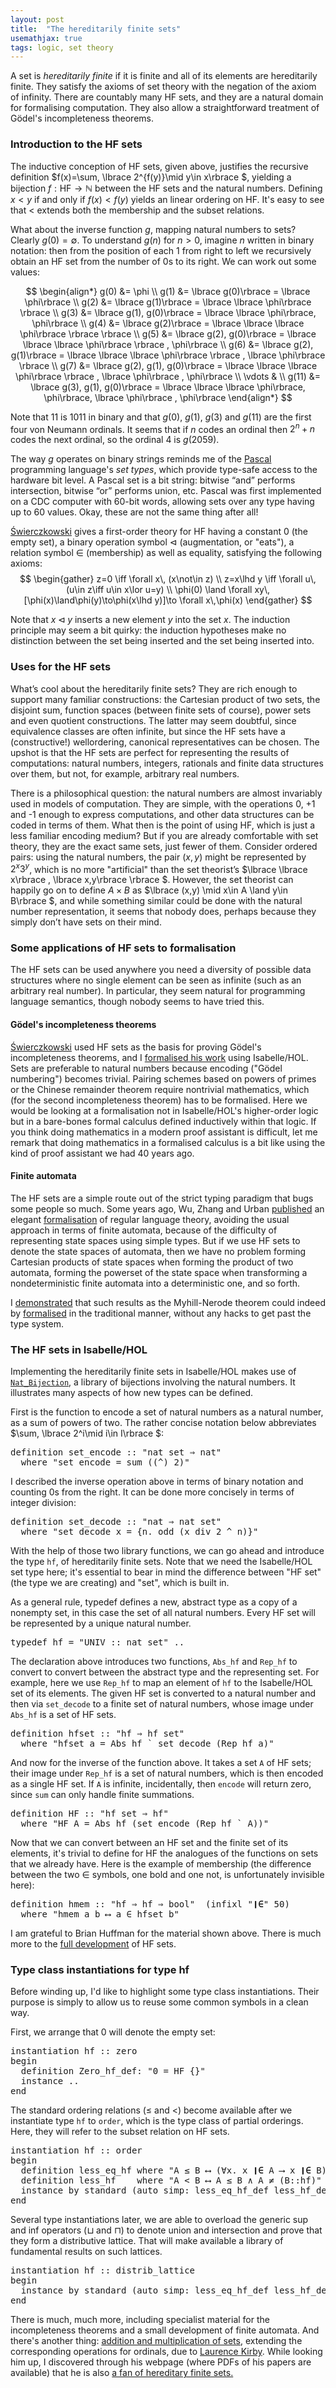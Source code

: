 ```yaml
---
layout: post
title:  "The hereditarily finite sets"
usemathjax: true 
tags: logic, set theory
---
```


A set is *hereditarily finite* if it is finite and all of its elements are hereditarily finite. They satisfy the axioms of set theory with the negation of the axiom of infinity. There are countably many HF sets, and they are a natural domain for formalising computation. They also allow a straightforward treatment of Gödel's incompleteness theorems.

### Introduction to the HF sets

The inductive conception of HF sets, given above, justifies the recursive definition $f(x)=\sum\, \lbrace 2^{f(y)}\mid y\in x\rbrace $, yielding a bijection $f:\text{HF}\to \mathbb{N}$  between the HF sets and the natural numbers.
Defining $x<y$ if and only if $f(x)<f(y)$ yields an linear ordering on HF.
It's easy to see that $<$ extends both the membership and the subset relations.

What about the inverse function $g$, mapping natural numbers to sets? 
Clearly $g(0) = \emptyset$. To understand $g(n)$ for $n>0$, imagine $n$ written in binary notation: then from the position of each 1 from right to left we recursively obtain an HF set from the number of 0s to its right. We can work out some values:

$$ \begin{align*}
g(0) &= \phi \\
g(1) &= \lbrace g(0)\rbrace  = \lbrace \phi\rbrace  \\
g(2) &= \lbrace g(1)\rbrace  = \lbrace \lbrace \phi\rbrace \rbrace  \\
g(3) &= \lbrace g(1), g(0)\rbrace  = \lbrace \lbrace \phi\rbrace, \phi\rbrace  \\
g(4) &= \lbrace g(2)\rbrace  = \lbrace \lbrace \lbrace \phi\rbrace \rbrace \rbrace  \\
g(5) &= \lbrace g(2), g(0)\rbrace  = \lbrace \lbrace \lbrace \phi\rbrace \rbrace , \phi\rbrace  \\
g(6) &= \lbrace g(2), g(1)\rbrace  = \lbrace \lbrace \lbrace \phi\rbrace \rbrace , \lbrace \phi\rbrace \rbrace  \\
g(7) &= \lbrace g(2), g(1), g(0)\rbrace = \lbrace \lbrace \lbrace \phi\rbrace \rbrace , \lbrace \phi\rbrace , \phi\rbrace \\
\vdots & \\
g(11) &= \lbrace g(3), g(1), g(0)\rbrace  = \lbrace \lbrace \lbrace \phi\rbrace, \phi\rbrace, \lbrace \phi\rbrace , \phi\rbrace 
\end{align*} $$

Note that 11 is 1011 in binary and that $g(0)$, $g(1)$, $g(3)$ and $g(11)$ are the first four von Neumann ordinals. It seems that if $n$ codes an ordinal then $2^n+n$ codes the next ordinal, so the ordinal 4 is $g(2059)$.

The way $g$ operates on binary strings reminds me of the [Pascal](https://dl.acm.org/doi/10.1145/234286.1057812) 
programming language's *set types*, which provide type-safe access to the hardware bit level. A Pascal set is a bit string: bitwise “and” performs intersection, bitwise “or” performs union, etc. Pascal was first implemented on a CDC computer with 60-bit words, allowing sets over any type having up to 60 values. Okay, these are not the same thing after all!

[Świerczkowski](https://doi.org/10.4064/DM422-0-1) gives
a first-order theory for HF having a constant 0 (the empty set), a binary
operation symbol $\lhd$ (augmentation, or "eats"),
a relation symbol $\in$ (membership) as well as equality, satisfying
the following axioms:
$$
\begin{gather}
z=0 \iff \forall x\, (x\not\in z) \\
z=x\lhd y \iff \forall u\, (u\in z\iff u\in x\lor u=y) \\
\phi(0) \land \forall xy\, [\phi(x)\land\phi(y)\to\phi(x\lhd y)]\to \forall x\,\phi(x) 
\end{gather}
$$

Note that $x\lhd y$ inserts a new element $y$ into the set $x$.
The induction principle may seem a bit quirky: the induction hypotheses make no distinction between the set being inserted and the set being inserted into.

### Uses for the HF sets

What’s cool about the hereditarily finite sets? They are rich enough to support many familiar constructions: the Cartesian product of two sets, the disjoint sum, function spaces (between finite sets of course), power sets and even quotient constructions. The latter may seem doubtful, since equivalence classes are often infinite, but since the HF sets have a (constructive!) wellordering, canonical representatives can be chosen. The upshot is that the HF sets are perfect for representing the results of computations: natural numbers, integers, rationals and finite data structures over them, but not, for example, arbitrary real numbers.

There is a philosophical question: the natural numbers are almost invariably used in models of computation. They are simple, with the operations 0, +1 and -1 enough to express computations, and other data structures can be coded in terms of them. 
What then is the point of using HF, which is just a less familiar encoding medium? 
But if you are already comfortable with set theory, they are the exact same sets, just fewer of them. Consider ordered pairs: using the natural numbers, the pair $(x,y)$ might be represented by $2^x3^y$, which is no more "artificial" than the set theorist’s $\lbrace \lbrace x\rbrace , \lbrace x,y\rbrace \rbrace $. However, the set theorist can happily go on to define $A\times B$ as $\lbrace (x,y) \mid x\in A \land y\in B\rbrace $, and while something similar could be done with the natural number representation, it seems that nobody does, perhaps because they simply don’t have sets on their mind.

### Some applications of HF sets to formalisation

The HF sets can be used anywhere you need a diversity of possible data structures where no single element can be seen as infinite (such as an arbitrary real number). In particular, they seem natural for programming language semantics, though nobody seems to have tried this.

#### Gödel's incompleteness theorems

[Świerczkowski](https://doi.org/10.4064/DM422-0-1) used HF sets as the basis for proving Gödel's incompleteness theorems, and I [formalised his work](https://arxiv.org/abs/2104.14260) using Isabelle/HOL.
Sets are preferable to natural numbers because encoding ("Gödel numbering") becomes trivial. Pairing schemes based on powers of primes or the Chinese remainder theorem require nontrivial mathematics, which (for the second incompleteness theorem) has to be formalised.
Here we would be looking at a formalisation not in Isabelle/HOL's higher-order logic but in a bare-bones formal calculus defined inductively within that logic.
If you think doing mathematics in a modern proof assistant is difficult, let me remark that doing mathematics in a formalised calculus is a bit like using the kind of proof assistant we had 40 years ago.

#### Finite automata

The HF sets are a simple route out of the strict typing paradigm that bugs some people so much. Some years ago, Wu, Zhang and Urban [published](https://rdcu.be/cJtCW) 
an elegant [formalisation](https://www.isa-afp.org/entries/Myhill-Nerode.html)
of regular language theory, avoiding the usual approach in terms of finite automata, because of the difficulty of representing state spaces using simple types. But if we use HF sets to denote the state spaces of automata, then we have no problem forming Cartesian products of state spaces when forming the product of two automata, forming the powerset of the state space when transforming a nondeterministic finite automata into a deterministic one, and so forth.

I [demonstrated](https://arxiv.org/pdf/1505.01662.pdf) that such results as the
Myhill-Nerode theorem could indeed by [formalised](https://www.isa-afp.org/entries/Finite_Automata_HF.html)
in the traditional manner, without any hacks to get past the type system.

### The HF sets in Isabelle/HOL

Implementing the hereditarily finite sets in Isabelle/HOL makes use of [`Nat_Bijection`](https://isabelle.in.tum.de/library/HOL/HOL-Library/Nat_Bijection.html),
a library of bijections involving the natural numbers. It illustrates many aspects of how new types can be defined.

First is the function to encode a set of natural numbers as a natural number, as a sum of powers of two. The rather concise notation below abbreviates
$\sum\, \lbrace 2^i\mid i\in I\rbrace $:
<pre class="source">
<span class="keyword1 command">definition</span> <span class="entity">set_encode</span> <span class="main">::</span> <span class="quoted"><span class="quoted"><span>"</span>nat</span> set</span> <span class="main">⇒</span> nat<span>"</span>
  <span class="keyword2 keyword">where</span> <span class="quoted"><span class="quoted"><span>"</span><span class="free">set_encode</span> <span class="main">=</span></span> sum</span> <span class="main">(</span><span class="main">(^)</span> <span class="numeral">2</span><span class="main">)</span><span>"</span>
</pre>

I described the inverse operation above in terms of binary notation and counting 0s from the right. It can be done more concisely in terms of integer division:

<pre class="source">
<span class="keyword1 command">definition</span> <span class="entity">set_decode</span> <span class="main">::</span> <span class="quoted"><span class="quoted"><span>"</span>nat</span> <span class="main">⇒</span> nat</span> set<span>"</span>
  <span class="keyword2 keyword">where</span> <span class="quoted"><span class="quoted"><span>"</span><span class="free">set_decode</span> <span class="free bound entity">x</span> <span class="main">=</span></span> <span class="main">{</span><span class="bound">n</span><span class="main">.</span> odd</span> <span class="main">(</span><span class="free bound entity">x</span> <span class="keyword1">div</span> <span class="numeral">2</span> <span class="main">^</span> <span class="bound">n</span><span class="main">)</span><span class="main">}</span><span>"</span>
</pre>

With the help of those two library functions, we can go ahead and introduce the type `hf`, of hereditarily finite sets. Note that we need the Isabelle/HOL set type here; it's essential to bear in mind the difference between "HF set" (the type we are creating) and "set", which is built in.

As a general rule, <span class="keyword1 command">typedef</span> defines a new, abstract type as a copy of a nonempty set, in this case the set of all natural numbers. Every HF set will be represented by a unique natural number.

<pre class="source">
<span class="keyword1 command">typedef</span> hf <span class="main">=</span> <span class="quoted quoted"><span>"</span>UNIV <span class="main">::</span> nat set<span>"</span></span> <span class="keyword1 command">..</span>
</pre>

The declaration above introduces two functions, `Abs_hf` and `Rep_hf` to convert to convert between the abstract type and the representing set. For example, here we use `Rep_hf` to map an element of `hf` to the Isabelle/HOL set of its elements.
The given HF set is converted to a natural number and then via `set_decode` to a finite set of natural numbers, whose image under `Abs_hf` is a set of HF sets.

<pre class="source">
<span class="keyword1 command">definition</span> <span class="entity">hfset</span> <span class="main">::</span> <span class="quoted"><span class="quoted"><span>"</span>hf</span> <span class="main">⇒</span> hf</span> set<span>"</span>
  <span class="keyword2 keyword">where</span> <span class="quoted"><span class="quoted"><span>"</span><span class="free">hfset</span> <span class="free bound entity">a</span> <span class="main">=</span> Abs_hf</span> <span class="main">`</span> set_decode</span> <span class="main">(</span>Rep_hf <span class="free bound entity">a</span><span class="main">)</span><span>"</span>
</pre>

And now for the inverse of the function above. It takes a set `A` of HF sets; their image under `Rep_hf` is a set of natural numbers, which is then encoded as a single HF set. If `A` is infinite, incidentally, then `encode` will return zero, since `sum` can only handle finite summations.

<pre class="source">
<span class="keyword1 command">definition</span> <span class="entity">HF</span> <span class="main">::</span> <span class="quoted"><span class="quoted"><span>"</span>hf</span> set <span class="main">⇒</span> hf</span><span>"</span>
  <span class="keyword2 keyword">where</span> <span class="quoted"><span class="quoted"><span>"</span><span class="free">HF</span> <span class="free bound entity">A</span> <span class="main">=</span> Abs_hf</span> <span class="main">(</span>set_encode</span> <span class="main">(</span>Rep_hf <span class="main">`</span> <span class="free bound entity">A</span><span class="main">)</span><span class="main">)</span><span>"</span>
</pre>

Now that we can convert between an HF set and the finite set of its elements, it's trivial to define for HF the analogues of the functions on sets that we already have. Here is the example of membership (the difference between the two ∈ symbols, one bold and one not, is unfortunately invisible here):

<pre class="source">
<span class="keyword1 command">definition</span> <span class="entity">hmem</span> <span class="main">::</span> <span class="quoted"><span class="quoted"><span>"</span>hf</span> <span class="main">⇒</span> hf</span> <span class="main">⇒</span> bool<span>"</span>  <span class="main">(</span><span class="keyword2 keyword">infixl</span> <span class="quoted"><span>"</span><span class="keyword1"><span class="hidden">❙</span><strong>∈</strong></span><span>"</span></span> 50<span class="main">)</span>
  <span class="keyword2 keyword">where</span> <span class="quoted"><span class="quoted"><span>"</span><span class="free">hmem</span> <span class="free bound entity">a</span> <span class="free bound entity">b</span> <span class="main">⟷</span> <span class="free bound entity">a</span> <span class="main">∈</span> hfset</span> <span class="free bound entity">b</span><span>"</span></span>
</pre>

I am grateful to Brian Huffman for the material shown above.
There is much more to the [full development](https://www.isa-afp.org/entries/HereditarilyFinite.html) of HF sets.

### Type class instantiations for type <span class="source">hf</span>

Before winding up, I'd like to highlight some type class instantiations. Their purpose is simply to allow us to reuse some common symbols in a clean way.

First, we arrange that 0 will denote the empty set:

<pre class="source">
<span class="keyword1 command">instantiation</span> hf <span class="main">::</span> <span class="quoted">zero</span>
<span class="keyword2 keyword">begin</span>
  <span class="keyword1 command">definition</span> Zero_hf_def<span class="main">:</span> <span class="quoted"><span class="quoted"><span>"</span><span class="main">0</span> <span class="main">=</span> HF</span> <span class="main">{}</span><span>"</span></span>
  <span class="keyword1 command">instance</span> <span class="keyword1 command">..</span>
<span class="keyword2 keyword">end</span>
</pre>

The standard ordering relations ($\leq$ and $<$) become available after we instantiate type `hf` to `order`, which is the type class of partial orderings. Here, they will refer to the subset relation on HF sets.

<pre class="source">
<span class="keyword1 command">instantiation</span> hf <span class="main">::</span> <span class="quoted">order</span>
<span class="keyword2 keyword">begin</span>
  <span class="keyword1 command">definition</span> <span class="entity class_parameter">less_eq_hf</span> <span class="keyword2 keyword">where</span> <span class="quoted"><span class="quoted"><span>"</span><span class="free bound entity">A</span> <span class="main">≤</span> <span class="free bound entity">B</span> <span class="main">⟷</span> <span class="main">(</span><span class="main">∀</span><span class="bound">x</span><span class="main">.</span> <span class="bound">x</span> <span class="main"><span class="hidden">❙</span><strong>∈</strong></span></span> <span class="free bound entity">A</span> <span class="main">⟶</span> <span class="bound">x</span> <span class="main"><span class="hidden">❙</span><strong>∈</strong></span></span> <span class="free bound entity">B</span><span class="main">)</span><span>"</span>
  <span class="keyword1 command">definition</span> <span class="entity class_parameter">less_hf</span>    <span class="keyword2 keyword">where</span> <span class="quoted"><span class="quoted"><span>"</span><span class="free bound entity">A</span> <span class="main">&lt;</span> <span class="free bound entity">B</span> <span class="main">⟷</span> <span class="free bound entity">A</span> <span class="main">≤</span> <span class="free bound entity">B</span> <span class="main">∧</span> <span class="free bound entity">A</span> <span class="main">≠</span> <span class="main">(</span><span class="free bound entity">B</span><span class="main">::</span>hf</span><span class="main">)</span><span>"</span></span>
  <span class="keyword1 command">instance</span> <span class="keyword1 command">by</span> <span class="operator">standard</span> <span class="main">(</span><span class="operator">auto</span> <span class="quasi_keyword">simp</span><span class="main main">:</span> less_eq_hf_def less_hf_def<span class="main">)</span>
<span class="keyword2 keyword">end</span>
</pre>

Several type instantiations later, we are able to overload the generic sup and inf operators ($\sqcup$ and $\sqcap$) to denote union and intersection and prove that they form a distributive lattice. That will make available a library of fundamental results on such lattices.

<pre class="source">
<span class="keyword1 command">instantiation</span> hf <span class="main">::</span> <span class="quoted">distrib_lattice</span>
<span class="keyword2 keyword">begin</span>
  <span class="keyword1 command">instance</span> <span class="keyword1 command">by</span> <span class="operator">standard</span> <span class="main">(</span><span class="operator">auto</span> <span class="quasi_keyword">simp</span><span class="main main">:</span> less_eq_hf_def less_hf_def inf_hf_def<span class="main">)</span>
<span class="keyword2 keyword">end</span>
</pre>

There is much, much more, including specialist material for the incompleteness theorems and a small development of finite automata.
And there's another thing: [addition and multiplication of sets](https://doi.org/10.1002/malq.200610026), extending the corresponding operations for ordinals, due to [Laurence Kirby](http://faculty.baruch.cuny.edu/lkirby/).
While looking him up, I discovered through his webpage (where PDFs of his papers are available) that he is also [a fan of hereditary finite sets.](https://rdcu.be/cJtDL)
